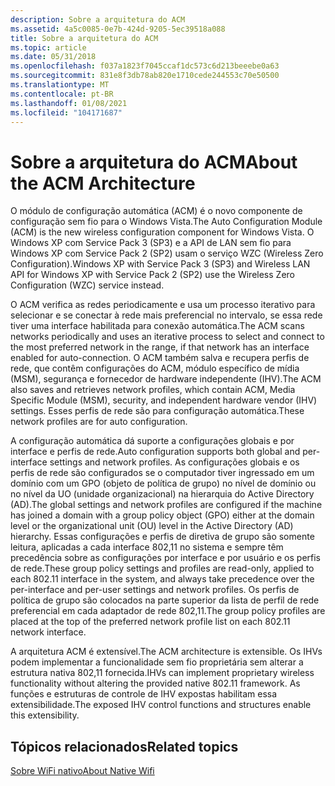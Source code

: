 ```yaml
---
description: Sobre a arquitetura do ACM
ms.assetid: 4a5c0085-0e7b-424d-9205-5ec39518a088
title: Sobre a arquitetura do ACM
ms.topic: article
ms.date: 05/31/2018
ms.openlocfilehash: f037a1823f7045ccaf1dc573c6d213beeebe0a63
ms.sourcegitcommit: 831e8f3db78ab820e1710cede244553c70e50500
ms.translationtype: MT
ms.contentlocale: pt-BR
ms.lasthandoff: 01/08/2021
ms.locfileid: "104171687"
---
```

# <a name="about-the-acm-architecture"></a><span data-ttu-id="d54fd-103">Sobre a arquitetura do ACM</span><span class="sxs-lookup"><span data-stu-id="d54fd-103">About the ACM Architecture</span></span>

<span data-ttu-id="d54fd-104">O módulo de configuração automática (ACM) é o novo componente de configuração sem fio para o Windows Vista.</span><span class="sxs-lookup"><span data-stu-id="d54fd-104">The Auto Configuration Module (ACM) is the new wireless configuration component for Windows Vista.</span></span> <span data-ttu-id="d54fd-105">O Windows XP com Service Pack 3 (SP3) e a API de LAN sem fio para Windows XP com Service Pack 2 (SP2) usam o serviço WZC (Wireless Zero Configuration).</span><span class="sxs-lookup"><span data-stu-id="d54fd-105">Windows XP with Service Pack 3 (SP3) and Wireless LAN API for Windows XP with Service Pack 2 (SP2) use the Wireless Zero Configuration (WZC) service instead.</span></span>

<span data-ttu-id="d54fd-106">O ACM verifica as redes periodicamente e usa um processo iterativo para selecionar e se conectar à rede mais preferencial no intervalo, se essa rede tiver uma interface habilitada para conexão automática.</span><span class="sxs-lookup"><span data-stu-id="d54fd-106">The ACM scans networks periodically and uses an iterative process to select and connect to the most preferred network in the range, if that network has an interface enabled for auto-connection.</span></span> <span data-ttu-id="d54fd-107">O ACM também salva e recupera perfis de rede, que contêm configurações do ACM, módulo específico de mídia (MSM), segurança e fornecedor de hardware independente (IHV).</span><span class="sxs-lookup"><span data-stu-id="d54fd-107">The ACM also saves and retrieves network profiles, which contain ACM, Media Specific Module (MSM), security, and independent hardware vendor (IHV) settings.</span></span> <span data-ttu-id="d54fd-108">Esses perfis de rede são para configuração automática.</span><span class="sxs-lookup"><span data-stu-id="d54fd-108">These network profiles are for auto configuration.</span></span>

<span data-ttu-id="d54fd-109">A configuração automática dá suporte a configurações globais e por interface e perfis de rede.</span><span class="sxs-lookup"><span data-stu-id="d54fd-109">Auto configuration supports both global and per-interface settings and network profiles.</span></span> <span data-ttu-id="d54fd-110">As configurações globais e os perfis de rede são configurados se o computador tiver ingressado em um domínio com um GPO (objeto de política de grupo) no nível de domínio ou no nível da UO (unidade organizacional) na hierarquia do Active Directory (AD).</span><span class="sxs-lookup"><span data-stu-id="d54fd-110">The global settings and network profiles are configured if the machine has joined a domain with a group policy object (GPO) either at the domain level or the organizational unit (OU) level in the Active Directory (AD) hierarchy.</span></span> <span data-ttu-id="d54fd-111">Essas configurações e perfis de diretiva de grupo são somente leitura, aplicadas a cada interface 802,11 no sistema e sempre têm precedência sobre as configurações por interface e por usuário e os perfis de rede.</span><span class="sxs-lookup"><span data-stu-id="d54fd-111">These group policy settings and profiles are read-only, applied to each 802.11 interface in the system, and always take precedence over the per-interface and per-user settings and network profiles.</span></span> <span data-ttu-id="d54fd-112">Os perfis de política de grupo são colocados na parte superior da lista de perfil de rede preferencial em cada adaptador de rede 802,11.</span><span class="sxs-lookup"><span data-stu-id="d54fd-112">The group policy profiles are placed at the top of the preferred network profile list on each 802.11 network interface.</span></span>

<span data-ttu-id="d54fd-113">A arquitetura ACM é extensível.</span><span class="sxs-lookup"><span data-stu-id="d54fd-113">The ACM architecture is extensible.</span></span> <span data-ttu-id="d54fd-114">Os IHVs podem implementar a funcionalidade sem fio proprietária sem alterar a estrutura nativa 802,11 fornecida.</span><span class="sxs-lookup"><span data-stu-id="d54fd-114">IHVs can implement proprietary wireless functionality without altering the provided native 802.11 framework.</span></span> <span data-ttu-id="d54fd-115">As funções e estruturas de controle de IHV expostas habilitam essa extensibilidade.</span><span class="sxs-lookup"><span data-stu-id="d54fd-115">The exposed IHV control functions and structures enable this extensibility.</span></span>

## <a name="related-topics"></a><span data-ttu-id="d54fd-116">Tópicos relacionados</span><span class="sxs-lookup"><span data-stu-id="d54fd-116">Related topics</span></span>

<dl> <dt>

[<span data-ttu-id="d54fd-117">Sobre WiFi nativo</span><span class="sxs-lookup"><span data-stu-id="d54fd-117">About Native Wifi</span></span>](about-native-wifi.md)
</dt> </dl>

 

 



